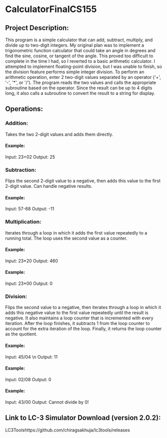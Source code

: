 # CalculatorFinalCS155
## Project Description: 
This program is a simple calculator that can add, subtract, multiply, and divide up to two-digit integers. My original plan was to implement a trigonometric function calculator that could take an angle in degrees and find the sine, cosine, or tangent of the angle. This proved too difficult to complete in the time I had, so I reverted to a basic arithmetic calculator. I attempted to implement floating-point division, but I was unable to finish, so the division feature performs simple integer division. To perform an arithmetic operation, enter 2 two-digit values separated by an operator ('+', '-', '*', or '/'). The program reads the two values and calls the appropriate subroutine based on the operator. Since the result can be up to 4 digits long, it also calls a subroutine to convert the result to a string for display. 

## Operations: 
### Addition:
Takes the two 2-digit values and adds them directly.
#### Example:
Input: 23+02
Output: 25

### Subtraction:
Flips the second 2-digit value to a negative, then adds this value to the first 2-digit value. Can handle negative results.
#### Example:
Input: 57-68
Output: -11

### Multiplication:
Iterates through a loop in which it adds the first value repeatedly to a running total. The loop uses the second value as a counter.
#### Example:
Input: 23*20
Output: 460
#### Example:
Input: 23*00
Output: 0

### Division: 
Flips the second value to a negative, then iterates through a loop in which it adds this negative value to the first value repeatedly until the result is negative. It also maintains a loop counter that is incremented with every iteration. After the loop finishes, it subtracts 1 from the loop counter to account for the extra iteration of the loop. Finally, it returns the loop counter as the quotient. 
#### Example:
Input: 45/04 \n
Output: 11
#### Example:
Input: 02/08
Output: 0
#### Example:
Input: 43/00
Output: Cannot divide by 0!

## Link to LC-3 Simulator Download (version 2.0.2): 
LC3Toolshttps://github.com/chiragsakhuja/lc3tools/releases
